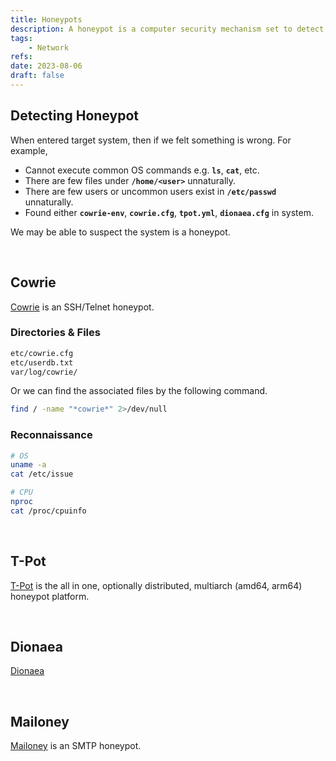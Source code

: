```yaml
---
title: Honeypots
description: A honeypot is a computer security mechanism set to detect, deflect, or in some manner, counteract attempts at unauthorized use of information systems.
tags:
    - Network
refs:
date: 2023-08-06
draft: false
---
```


## Detecting Honeypot

When entered target system, then if we felt something is wrong. For example,

- Cannot execute common OS commands e.g. **`ls`**, **`cat`**, etc.
- There are few files under **`/home/<user>`** unnaturally.
- There are few users or uncommon users exist in **`/etc/passwd`** unnaturally.
- Found either **`cowrie-env`**, **`cowrie.cfg`**, **`tpot.yml`**, **`dionaea.cfg`** in system.

We may be able to suspect the system is a honeypot.

<br />

## Cowrie

[Cowrie](https://github.com/cowrie/cowrie) is an SSH/Telnet honeypot.

### Directories & Files

```bash
etc/cowrie.cfg
etc/userdb.txt
var/log/cowrie/
```

Or we can find the associated files by the following command.

```bash
find / -name "*cowrie*" 2>/dev/null
```

### Reconnaissance

```bash
# OS
uname -a
cat /etc/issue

# CPU
nproc
cat /proc/cpuinfo
```

<br />

## T-Pot

[T-Pot](https://github.com/telekom-security/tpotce) is the all in one, optionally distributed, multiarch (amd64, arm64) honeypot platform.

<br />

## Dionaea

[Dionaea](https://github.com/DinoTools/dionaea)

<br />

## Mailoney

[Mailoney](https://github.com/phin3has/mailoney) is an SMTP honeypot.